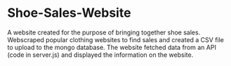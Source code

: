 # Shoe-Sales-Website
A website created for the purpose of bringing together shoe sales. Webscraped popular clothing websites to find sales and
created a CSV file to upload to the mongo database. The website fetched data from an API (code in server.js) and displayed the
information on the website.
